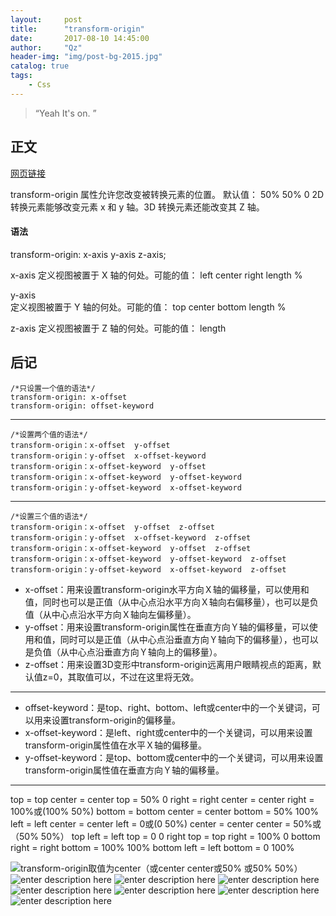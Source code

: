 ```yaml
---
layout:     post
title:      "transform-origin"
date:       2017-08-10 14:45:00
author:     "Qz"
header-img: "img/post-bg-2015.jpg"
catalog: true
tags:
    - Css
---
```


> “Yeah It's on. ”


## 正文


[网页链接](http://blog.csdn.net/xu_ya_fei/article/details/51711968)

transform-origin 属性允许您改变被转换元素的位置。
默认值： 50% 50% 0
2D 转换元素能够改变元素 x 和 y 轴。3D 转换元素还能改变其 Z 轴。

#### 语法
transform-origin: x-axis y-axis z-axis;

x-axis
定义视图被置于 X 轴的何处。可能的值：
left center right length %


y-axis	
定义视图被置于 Y 轴的何处。可能的值：
top center bottom length %

z-axis
定义视图被置于 Z 轴的何处。可能的值：
length

## 后记
```
/*只设置一个值的语法*/
transform-origin: x-offset
transform-origin: offset-keyword
```


----------


```
/*设置两个值的语法*/
transform-origin：x-offset  y-offset
transform-origin：y-offset  x-offset-keyword
transform-origin：x-offset-keyword  y-offset
transform-origin：x-offset-keyword  y-offset-keyword
transform-origin：y-offset-keyword  x-offset-keyword
```


----------


```
/*设置三个值的语法*/
transform-origin：x-offset  y-offset  z-offset
transform-origin：y-offset  x-offset-keyword  z-offset
transform-origin：x-offset-keyword  y-offset  z-offset
transform-origin：x-offset-keyword  y-offset-keyword  z-offset
transform-origin：y-offset-keyword  x-offset-keyword  z-offset
```

* x-offset：用来设置transform-origin水平方向Ｘ轴的偏移量，可以使用和值，同时也可以是正值（从中心点沿水平方向Ｘ轴向右偏移量），也可以是负值（从中心点沿水平方向Ｘ轴向左偏移量）。
* y-offset：用来设置transform-origin属性在垂直方向Ｙ轴的偏移量，可以使用和值，同时可以是正值（从中心点沿垂直方向Ｙ轴向下的偏移量），也可以是负值（从中心点沿垂直方向Ｙ轴向上的偏移量）。
* z-offset：用来设置3D变形中transform-origin远离用户眼睛视点的距离，默认值z=0，其取值可以，不过在这里将无效。


----------


* offset-keyword：是top、right、bottom、left或center中的一个关键词，可以用来设置transform-origin的偏移量。
* x-offset-keyword：是left、right或center中的一个关键词，可以用来设置transform-origin属性值在水平Ｘ轴的偏移量。
* y-offset-keyword：是top、bottom或center中的一个关键词，可以用来设置transform-origin属性值在垂直方向Ｙ轴的偏移量。


----------


 top = top center = center top = 50% 0
 right = right center = center right = 100%或(100% 50%)
 bottom = bottom center = center bottom = 50% 100%
 left = left center = center left = 0或(0 50%)
 center = center center = 50%或（50% 50%）
 top left = left top = 0 0
 right top = top right = 100% 0
 bottom right = right bottom = 100% 100%
 bottom left = left bottom = 0 100%

![transform-origin取值为center（或center center或50% 或50% 50%）][1]
![enter description here][2]
![enter description here][3]
![enter description here][4]
![enter description here][5]
![enter description here][6]
![enter description here][7]
![enter description here][8]


  [1]: http://w3cplus-cdn2.u.qiniudn.com/sites/default/files/styles/print_image/public/blogs/2013/1311/transform-3.jpg
  [2]: http://w3cplus-cdn2.u.qiniudn.com/sites/default/files/styles/print_image/public/blogs/2013/1311/transform-4.jpg
  [3]: http://w3cplus-cdn2.u.qiniudn.com/sites/default/files/styles/print_image/public/blogs/2013/1311/transform-5.jpg
  [4]: http://w3cplus-cdn2.u.qiniudn.com/sites/default/files/styles/print_image/public/blogs/2013/1311/transform-6.jpg
  [5]: http://w3cplus-cdn2.u.qiniudn.com/sites/default/files/styles/print_image/public/blogs/2013/1311/transform-7.jpg
  [6]: http://w3cplus-cdn2.u.qiniudn.com/sites/default/files/styles/print_image/public/blogs/2013/1311/transform-8.jpg
  [7]: http://w3cplus-cdn2.u.qiniudn.com/sites/default/files/styles/print_image/public/blogs/2013/1311/transform-9.jpg
  [8]: http://w3cplus-cdn2.u.qiniudn.com/sites/default/files/styles/print_image/public/blogs/2013/1311/transform-11.jpg